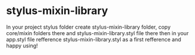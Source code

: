 # stylus-mixin-library

In your project stylus folder create stylus-mixin-library folder,
copy core/mixin folders there and stylus-mixin-library.styl file there
then in your app.styl file refference stylus-mixin-library.styl as a first refference
and happy using!